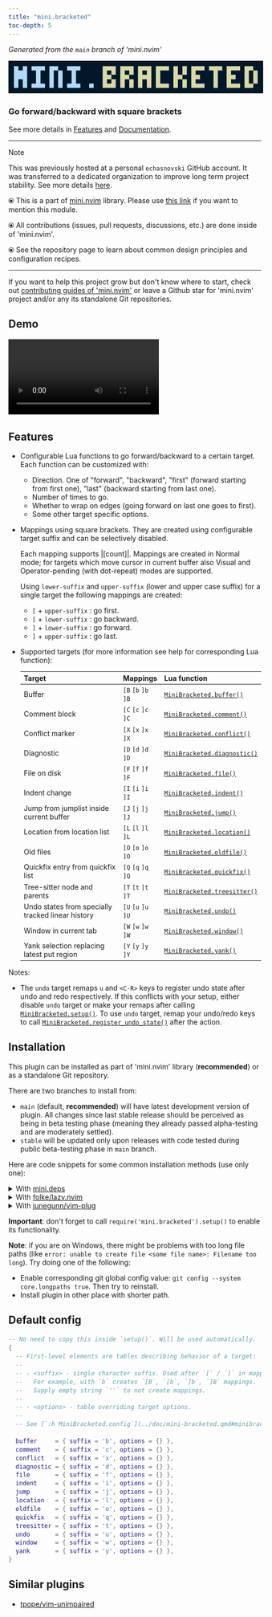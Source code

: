 ```yaml
---
title: "mini.bracketed"
toc-depth: 5
---
```


_Generated from the `main` branch of 'mini.nvim'_

<p align="center"> <img src="https://github.com/nvim-mini/assets/blob/main/logo-2/logo-bracketed_readme.png?raw=true" alt="mini.bracketed" style="max-width:100%;border:solid 2px"/> </p>

### Go forward/backward with square brackets

See more details in [Features](#features) and [Documentation](../doc/mini-bracketed.qmd).

---

> [!NOTE]
> This was previously hosted at a personal `echasnovski` GitHub account. It was transferred to a dedicated organization to improve long term project stability. See more details [here](https://github.com/nvim-mini/mini.nvim/discussions/1970).

⦿ This is a part of [mini.nvim](https://github.com/nvim-mini/mini.nvim) library. Please use [this link](https://github.com/nvim-mini/mini.nvim/blob/main/readmes/mini-bracketed.md) if you want to mention this module.

⦿ All contributions (issues, pull requests, discussions, etc.) are done inside of 'mini.nvim'.

⦿ See the repository page to learn about common design principles and configuration recipes.

---

If you want to help this project grow but don't know where to start, check out [contributing guides of 'mini.nvim'](https://github.com/nvim-mini/mini.nvim/blob/main/CONTRIBUTING.md) or leave a Github star for 'mini.nvim' project and/or any its standalone Git repositories.

## Demo

![](https://github.com/nvim-mini/assets/blob/main/demo/demo-bracketed.mp4?raw=true)

## Features

- Configurable Lua functions to go forward/backward to a certain target. Each function can be customized with:
    - Direction. One of "forward", "backward", "first" (forward starting from first one), "last" (backward starting from last one).
    - Number of times to go.
    - Whether to wrap on edges (going forward on last one goes to first).
    - Some other target specific options.

- Mappings using square brackets. They are created using configurable target suffix and can be selectively disabled.

  Each mapping supports |[count]|. Mappings are created in Normal mode; for targets which move cursor in current buffer also Visual and Operator-pending (with dot-repeat) modes are supported.

  Using `lower-suffix` and `upper-suffix` (lower and upper case suffix) for a single target the following mappings are created:
    - `[` + `upper-suffix` : go first.
    - `[` + `lower-suffix` : go backward.
    - `]` + `lower-suffix` : go forward.
    - `]` + `upper-suffix` : go last.

- Supported targets (for more information see help for corresponding Lua function):

    | Target                                            | Mappings            | Lua function                 |
    |---------------------------------------------------|---------------------|------------------------------|
    | Buffer                                            | `[B` `[b` `]b` `]B` | [`MiniBracketed.buffer()`](../doc/mini-bracketed.qmd#minibracketed.buffer)     |
    | Comment block                                     | `[C` `[c` `]c` `]C` | [`MiniBracketed.comment()`](../doc/mini-bracketed.qmd#minibracketed.comment)    |
    | Conflict marker                                   | `[X` `[x` `]x` `]X` | [`MiniBracketed.conflict()`](../doc/mini-bracketed.qmd#minibracketed.conflict)   |
    | Diagnostic                                        | `[D` `[d` `]d` `]D` | [`MiniBracketed.diagnostic()`](../doc/mini-bracketed.qmd#minibracketed.diagnostic) |
    | File on disk                                      | `[F` `[f` `]f` `]F` | [`MiniBracketed.file()`](../doc/mini-bracketed.qmd#minibracketed.file)       |
    | Indent change                                     | `[I` `[i` `]i` `]I` | [`MiniBracketed.indent()`](../doc/mini-bracketed.qmd#minibracketed.indent)     |
    | Jump from jumplist inside current buffer          | `[J` `[j` `]j` `]J` | [`MiniBracketed.jump()`](../doc/mini-bracketed.qmd#minibracketed.jump)       |
    | Location from location list                       | `[L` `[l` `]l` `]L` | [`MiniBracketed.location()`](../doc/mini-bracketed.qmd#minibracketed.location)   |
    | Old files                                         | `[O` `[o` `]o` `]O` | [`MiniBracketed.oldfile()`](../doc/mini-bracketed.qmd#minibracketed.oldfile)    |
    | Quickfix entry from quickfix list                 | `[Q` `[q` `]q` `]Q` | [`MiniBracketed.quickfix()`](../doc/mini-bracketed.qmd#minibracketed.quickfix)   |
    | Tree-sitter node and parents                      | `[T` `[t` `]t` `]T` | [`MiniBracketed.treesitter()`](../doc/mini-bracketed.qmd#minibracketed.treesitter) |
    | Undo states from specially tracked linear history | `[U` `[u` `]u` `]U` | [`MiniBracketed.undo()`](../doc/mini-bracketed.qmd#minibracketed.undo)       |
    | Window in current tab                             | `[W` `[w` `]w` `]W` | [`MiniBracketed.window()`](../doc/mini-bracketed.qmd#minibracketed.window)     |
    | Yank selection replacing latest put region        | `[Y` `[y` `]y` `]Y` | [`MiniBracketed.yank()`](../doc/mini-bracketed.qmd#minibracketed.yank)       |

Notes:

- The `undo` target remaps `u` and `<C-R>` keys to register undo state after undo and redo respectively. If this conflicts with your setup, either disable `undo` target or make your remaps after calling [`MiniBracketed.setup()`](../doc/mini-bracketed.qmd#minibracketed.setup). To use `undo` target, remap your undo/redo keys to call [`MiniBracketed.register_undo_state()`](../doc/mini-bracketed.qmd#minibracketed.register_undo_state) after the action.

## Installation

This plugin can be installed as part of 'mini.nvim' library (**recommended**) or as a standalone Git repository.

There are two branches to install from:

- `main` (default, **recommended**) will have latest development version of plugin. All changes since last stable release should be perceived as being in beta testing phase (meaning they already passed alpha-testing and are moderately settled).
- `stable` will be updated only upon releases with code tested during public beta-testing phase in `main` branch.

Here are code snippets for some common installation methods (use only one):

<details>
<summary>With <a href="https://github.com/nvim-mini/mini.nvim/blob/main/readmes/mini-deps.md">mini.deps</a></summary>

- 'mini.nvim' library:

    | Branch | Code snippet                                  |
    |--------|-----------------------------------------------|
    | Main   | *Follow recommended ‘mini.deps’ installation* |
    | Stable | *Follow recommended ‘mini.deps’ installation* |

- Standalone plugin:

    | Branch | Code snippet                                                        |
    |--------|---------------------------------------------------------------------|
    | Main   | `add(‘nvim-mini/mini.bracketed’)`                                   |
    | Stable | `add({ source = ‘nvim-mini/mini.bracketed’, checkout = ‘stable’ })` |

</details>

<details>
<summary>With <a href="https://github.com/folke/lazy.nvim">folke/lazy.nvim</a></summary>

- 'mini.nvim' library:

    | Branch | Code snippet                                  |
    |--------|-----------------------------------------------|
    | Main   | `{ 'nvim-mini/mini.nvim', version = false },` |
    | Stable | `{ 'nvim-mini/mini.nvim', version = '*' },`   |

- Standalone plugin:

    | Branch | Code snippet                                       |
    |--------|----------------------------------------------------|
    | Main   | `{ 'nvim-mini/mini.bracketed', version = false },` |
    | Stable | `{ 'nvim-mini/mini.bracketed', version = '*' },`   |

</details>

<details>
<summary>With <a href="https://github.com/junegunn/vim-plug">junegunn/vim-plug</a></summary>

- 'mini.nvim' library:

    | Branch | Code snippet                                         |
    |--------|------------------------------------------------------|
    | Main   | `Plug 'nvim-mini/mini.nvim'`                         |
    | Stable | `Plug 'nvim-mini/mini.nvim', { 'branch': 'stable' }` |

- Standalone plugin:

    | Branch | Code snippet                                              |
    |--------|-----------------------------------------------------------|
    | Main   | `Plug 'nvim-mini/mini.bracketed'`                         |
    | Stable | `Plug 'nvim-mini/mini.bracketed', { 'branch': 'stable' }` |

</details>

**Important**: don't forget to call `require('mini.bracketed').setup()` to enable its functionality.

**Note**: if you are on Windows, there might be problems with too long file paths (like `error: unable to create file <some file name>: Filename too long`). Try doing one of the following:

- Enable corresponding git global config value: `git config --system core.longpaths true`. Then try to reinstall.
- Install plugin in other place with shorter path.

## Default config

```lua
-- No need to copy this inside `setup()`. Will be used automatically.
{
  -- First-level elements are tables describing behavior of a target:
  --
  -- - <suffix> - single character suffix. Used after `[` / `]` in mappings.
  --   For example, with `b` creates `[B`, `[b`, `]b`, `]B` mappings.
  --   Supply empty string `''` to not create mappings.
  --
  -- - <options> - table overriding target options.
  --
  -- See [`:h MiniBracketed.config`](../doc/mini-bracketed.qmd#minibracketed.config) for more info.

  buffer     = { suffix = 'b', options = {} },
  comment    = { suffix = 'c', options = {} },
  conflict   = { suffix = 'x', options = {} },
  diagnostic = { suffix = 'd', options = {} },
  file       = { suffix = 'f', options = {} },
  indent     = { suffix = 'i', options = {} },
  jump       = { suffix = 'j', options = {} },
  location   = { suffix = 'l', options = {} },
  oldfile    = { suffix = 'o', options = {} },
  quickfix   = { suffix = 'q', options = {} },
  treesitter = { suffix = 't', options = {} },
  undo       = { suffix = 'u', options = {} },
  window     = { suffix = 'w', options = {} },
  yank       = { suffix = 'y', options = {} },
}
```

## Similar plugins

- [tpope/vim-unimpaired](https://github.com/tpope/vim-unimpaired)
